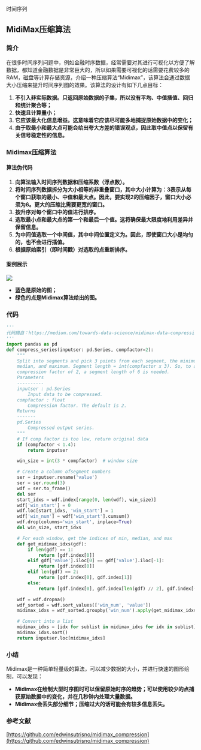 时间序列
<a name="DSlA4"></a>
## MidiMax压缩算法
<a name="olueY"></a>
### 简介
在很多时间序列问题中，例如金融时序数据，经常需要对其进行可视化以方便了解数据，都知道金融数据是非常巨大的，所以如果需要可视化的话需要花费较多的RAM，磁盘等计算存储资源，介绍一种压缩算法“Midimax”，该算法会通过数据大小压缩来提升时间序列图的效果。该算法的设计有如下几点目标：

1. **不引入非实际数据。只返回原始数据的子集，所以没有平均、中值插值、回归和统计聚合等；**
2. **快速且计算量小；**
3. **它应该最大化信息增益。这意味着它应该尽可能多地捕捉原始数据中的变化；**
4. **由于取最小和最大点可能会给出夸大方差的错误观点，因此取中值点以保留有关信号稳定性的信息。**
<a name="KP2gP"></a>
### Midimax压缩算法
<a name="mUgt8"></a>
#### 算法伪代码

1. **向算法输入时间序列数据和压缩系数（浮点数）。**
2. **将时间序列数据拆分为大小相等的非重叠窗口，其中大小计算为：3表示从每个窗口获取的最小、中值和最大点。因此，要实现2的压缩因子，窗口大小必须为6。更大的压缩比需要更宽的窗口。**
3. **按升序对每个窗口中的值进行排序。**
4. **选取最小点和最大点的第一个和最后一个值。这将确保最大限度地利用差异并保留信息。**
5. **为中间值选取一个中间值，其中中间位置定义为。因此，即使窗口大小是均匀的，也不会进行插值。**
6. **根据原始索引（即时间戳）对选取的点重新排序。**
<a name="h72Cr"></a>
#### 案例展示
![](https://cdn.nlark.com/yuque/0/2022/jpeg/396745/1658147612867-2ed8435e-24d3-4f54-a5ad-a9f915c63479.jpeg#clientId=u4b63c71e-495d-4&from=paste&id=u0306edaf&originHeight=449&originWidth=1080&originalType=url&ratio=1&rotation=0&showTitle=false&status=done&style=shadow&taskId=ue569b0bf-cd5e-4d99-a760-535d7d23885&title=)

- **蓝色是原始的图；**
- **绿色的点是Midimax算法给出的图。**
<a name="gYeBA"></a>
### 代码
```python
'''
代码摘自：https://medium.com/towards-data-science/midimax-data-compression-for-large-time-series-data-daf744c89310
'''
import pandas as pd
def compress_series(inputser: pd.Series, compfactor=2):
    """
    Split into segments and pick 3 points from each segment, the minimum,
    median, and maximum. Segment length = int(compfactor x 3). So, to achieve a
    compression factor of 2, a segment length of 6 is needed.
    Parameters
    ----------
    inputser : pd.Series
        Input data to be compressed.
    compfactor : float
        Compression factor. The default is 2.
    Returns
    -------
    pd.Series
        Compressed output series.
    """
    # If comp factor is too low, return original data
    if (compfactor < 1.4):
        return inputser

    win_size = int(3 * compfactor)  # window size

    # Create a column ofsegment numbers
    ser = inputser.rename('value')
    ser = ser.round(3)
    wdf = ser.to_frame()
    del ser
    start_idxs = wdf.index[range(0, len(wdf), win_size)]
    wdf['win_start'] = 0
    wdf.loc[start_idxs, 'win_start'] = 1
    wdf['win_num'] = wdf['win_start'].cumsum()
    wdf.drop(columns='win_start', inplace=True)
    del win_size, start_idxs

    # For each window, get the indices of min, median, and max
    def get_midimax_idxs(gdf):
        if len(gdf) == 1:
            return [gdf.index[0]]
        elif gdf['value'].iloc[0] == gdf['value'].iloc[-1]:
            return [gdf.index[0]]
        elif len(gdf) == 2:
            return [gdf.index[0], gdf.index[1]]
        else:
            return [gdf.index[0], gdf.index[len(gdf) // 2], gdf.index[-1]]

    wdf = wdf.dropna()
    wdf_sorted = wdf.sort_values(['win_num', 'value'])
    midimax_idxs = wdf_sorted.groupby('win_num').apply(get_midimax_idxs)

    # Convert into a list
    midimax_idxs = [idx for sublist in midimax_idxs for idx in sublist]
    midimax_idxs.sort()
    return inputser.loc[midimax_idxs]
```
<a name="eIhOX"></a>
### 小结
Midimax是一种简单轻量级的算法，可以减少数据的大小，并进行快速的图形绘制，可以发现：

- **Midimax在绘制大型时序图时可以保留原始时序的趋势；可以使用较少的点捕获原始数据中的变化，并在几秒钟内处理大量数据。**
- **Midimax会丢失部分细节；压缩过大的话可能会有较多信息丢失。**
<a name="r3Zzs"></a>
### 参考文献
[https://github.com/edwinsutrisno/midimax_compression](https://github.com/edwinsutrisno/midimax_compression)
